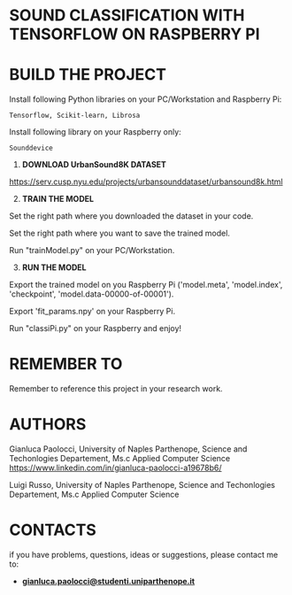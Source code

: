 # SOUND CLASSIFICATION WITH TENSORFLOW ON RASPBERRY PI

#  BUILD THE PROJECT

  Install following Python libraries on your PC/Workstation and Raspberry Pi:
  
    Tensorflow, Scikit-learn, Librosa
  
  Install following library on your Raspberry only:
  
    Sounddevice

1. **DOWNLOAD UrbanSound8K DATASET**

  https://serv.cusp.nyu.edu/projects/urbansounddataset/urbansound8k.html

2. **TRAIN THE MODEL**

  Set the right path where you downloaded the dataset in your code.

  Set the right path where you want to save the trained model.

  Run "trainModel.py" on your PC/Workstation.

3. **RUN THE MODEL**

  Export the trained model on you Raspberry Pi ('model.meta', 'model.index', 'checkpoint', 'model.data-00000-of-00001').
  
  Export 'fit_params.npy' on your Raspberry Pi.

  Run "classiPi.py" on your Raspberry and enjoy!

# REMEMBER TO

  Remember to reference this project in your research work.

# AUTHORS
 
  Gianluca Paolocci, University of Naples Parthenope, Science and Techonlogies Departement, Ms.c Applied Computer Science
  https://www.linkedin.com/in/gianluca-paolocci-a19678b6/
  
  Luigi Russo, University of Naples Parthenope, Science and Techonlogies Departement, Ms.c Applied Computer Science
  
# CONTACTS

  if you have problems, questions, ideas or suggestions, please contact me to:
  - **gianluca.paolocci@studenti.uniparthenope.it**
  
 
  

 
